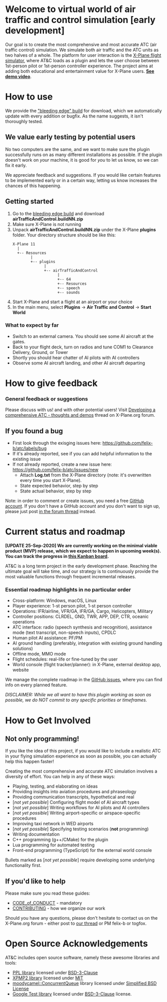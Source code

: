# Welcome to virtual world of air traffic and control simulation [early development]

Our goal is to create the most comprehensive and most accurate ATC (air traffic control) simulation. We simulate both air traffic and the ATC units as two halves of a whole. The platform for user interaction is the [X-Plane flight simulator](https://www.x-plane.com/), where AT&C loads as a plugin and lets the user choose between 1st-person pilot or 1st-person controller experience. The project aims at adding both educational and entertainment value for X-Plane users. **[See demo video](https://youtu.be/o0yAqO8ZdUo)**.

# How to use

We provide the ["bleeding edge" build](https://github.com/felix-b/atc/releases) for download, which we automatically update with every addition or bugfix. As the name suggests, it isn't thoroughly tested. 

## We value early testing by potential users

No two computers are the same, and we want to make sure the plugin successfully runs on as many different installations as possible. If the plugin doesn't work on *your* machine, it is good for *you* to let us know, so we can fix it early. 

We appreciate feedback and suggestions. If you would like certain features to be implemented early or in a certain way, letting us know increases the chances of this happening.

## Getting started

1. Go to the [bleeding edge build](https://github.com/felix-b/atc/releases) and download **airTrafficAndControl.buildNN.zip**
1. Make sure X-Plane is not running
1. Unpack **airTrafficAndControl.buildNN.zip** under the X-Plane **plugins** folder. Your directory structure should be like this:
   ```
   X-Plane 11
     |
     +-- Resources
           |
           +-- plugins
                 |
                 +-- airTrafficAndControl
                       |
                       +-- 64
                       +-- Resources
                       +-- speech
                       +-- sounds
   ```
1. Start X-Plane and start a flight at an airport or your choice
1. In the main menu, select **Plugins** -> **Air Traffic and Control** -> **Start World**

### What to expect by far

- Switch to an external camera. You should see some AI aircraft at the gates.
- Back to your flight deck, turn on radios and tune COM1 to Clearance Delivery, Ground, or Tower
- Shortly you should hear chatter of AI pilots with AI controllers
- Observe some AI aircraft landing, and other AI aircraft departing

# How to give feedback

### General feedback or suggestions

Please discuss with us! and with other potential users! Visit
[Developing a comprehensive ATC - thoughts and demos](https://forums.x-plane.org/index.php?/forums/topic/224703-developing-a-comprehensive-atc-thoughts-and-demos/) thread on X-Plane.org forum.

## If you found a bug

- First look through the exisging issues here: https://github.com/felix-b/atc/labels/bug
- If it's already reported, see if you can add helpful information to the existing issue
- If not already reported, create a new issue here: https://github.com/felix-b/atc/issues/new
  - Attach **Log.txt** from the X-Plane directory (note: it's overwritten every time you start X-Plane).
  - State expected behavior, step by step
  - State actual behavior, step by step
  
Note: in order to comment or create issues, you need a free [GitHub account](https://github.com/join). If you don't have a GitHub account and you don't want to sign up, please just post [in the forum thread](https://forums.x-plane.org/index.php?/forums/topic/224703-developing-a-comprehensive-atc-thoughts-and-demos/) instead.

# Current status and roadmap

**[UPDATE 25-Sep-2020] We are currently working on the minimal viable product (MVP) release, which we expect to happen in upcoming week(s). You can track the progress in [this Kanban board](https://github.com/felix-b/atc/projects/1).**

AT&C is a long term project in the early development phase. Reaching the ultimate goal will take time, and our strategy is to continuously provide the most valuable functions through frequent incremental releases. 

### Essential roadmap highlights in no particular order

- Cross-platform: Windows, macOS, Linux
- Player experience: 1-st person pilot, 1-st person controller
- Operations: IFR/airline, VFR/GA, IFR/GA, Cargo, Helicopters, Military 
- Controller positions: CLRDEL, GND, TWR, APP, DEP, CTR, oceanic operations
- ATC interface: radio (speech synthesis and recognition), assistance mode (text transcript, non-speech inputs), CPDLC 
- Human pilot AI assistance: PF/PM
- AI ground handling (preferably, integration with existing ground handling solutions)
- Offline mode, MMO mode
- Flight schedules: real-life or fine-tuned by the user
- World console (flight tracker/planner): in X-Plane, external desktop app, website

We manage the complete roadmap in the [GitHub issues](https://github.com/felix-b/atc/issues), where you can find info on every planned feature.

*DISCLAIMER: While we all want to have this plugin working as soon as possible, we do NOT commit to any specific priorities or timeframes.*

# How to Get Involved

## Not only programming! 

If you like the idea of this project, if you would like to include a realistic ATC in your flying simulation experience as soon as possible, you can actually help this happen faster! 

Creating the most comprehensive and accurate ATC simulation involves a diversity of effort. You can help in any of these ways:

- Playing, testing, and elaborating on ideas
- Providing insights into aviation procedures and phraseology
- Providing communication transcripts, hypothetical and real
- [*not yet possible*] Configuring flight model of AI aircraft types
- [*not yet possible*] Writing workflows for AI pilots and AI controllers
- [*not yet possible*] Writing airport-specific or airspace-specific procedures
- Improving taxi network in WED airports
- [*not yet possible*] Specifying testing scenarios (**not** programming) 
- Writing documentation
- C++ programming (g++/CMake) for the plugin
- Lua programming for automated testing
- Front-end programming (TypeScript) for the external world console

Bullets marked as [*not yet possible*] require developing some underlying functionality first. 

## If you'd like to help

Please make sure you read these guides:
- [CODE_of_CONDUCT](https://github.com/felix-b/atc/blob/master/CODE_of_CONDUCT.md) - mandatory
- [CONTRIBUTING](https://github.com/felix-b/atc/blob/master/CONTRIBUTING.md) - how we organize our work

Should you have any questions, please don't hesitate to contact us on the X-Plane.org forum - either post to [our thread](https://forums.x-plane.org/index.php?/forums/topic/224703-developing-a-comprehensive-atc-thoughts-and-demos/) or PM felix-b or togfox.


# Open Source Acknowledgements

AT&C includes open source software, namely these awesome libraries and tools:

- [PPL library](https://github.com/PhilippMuenzel/PPL) licensed under [BSD-3-Clause](https://github.com/PhilippMuenzel/PPL/blob/master/LICENSE)
- [XPMP2 library](https://github.com/TwinFan/XPMP2) licensed under [MIT](https://github.com/TwinFan/XPMP2/blob/master/LICENSE)
- [moodycamel::ConcurrentQueue](https://github.com/cameron314/concurrentqueue) library licensed under [Simplified BSD License](https://github.com/cameron314/concurrentqueue/blob/master/LICENSE.md)
- [Google Test library](https://github.com/google/googletest) licensed under [BSD-3-Clause](https://github.com/google/googletest/blob/master/LICENSE) license.

